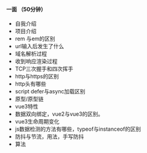 #### 一面 （50分钟）

* 自我介绍
* 项目介绍
* rem 与em的区别
* url输入后发生了什么
* 域名解析过程
* 收到响应渲染过程
* TCP三次握手和四次挥手
* http与https的区别
* http头有哪些
* script  defer与async加载区别
* 原型/原型链
* vue3特性
* 数据双向绑定，vue2与vue3的区别。
* vue3生命周期变化
* js数据检测的方法有哪些，typeof与instanceof的区别
* 防抖与节流，用法，手写防抖
* 算法
